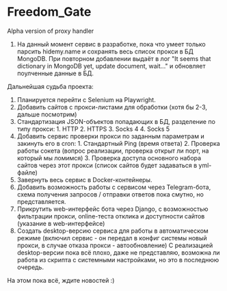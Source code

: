 # Freedom_Gate
Alpha version of proxy handler

1. На данный момент сервис в разработке, пока что умеет только парсить hidemy.name и сохранять весь список прокси в БД MongoDB.
  При повторном добавлении выдаёт в лог "It seems that dictionary in MongoDB yet, update document, wait..." и обновляет поулченные данные в БД.


Дальнейшая судьба проекта:
  1. Планируется перейти с Selenium на Playwright.
  2. Добавить сайтов с прокси-листами для обработки (хотя бы 2-3, дальше посмотрим)
  3. Стандартизация JSON-объектов попадающих в БД, разделение по типу прокси:
    1. HTTP
    2. HTTPS
    3. Socks 4
    4. Socks 5
  4. Добавить сервис проверки прокси по заданным параметрам и закинуть его в cron: 
    1. Стандартный Ping (время ответа)
    2. Проверка работы сокета (вопрос реализации, проверка открыт ли порт, на который мы ломимся)
    3. Проверка доступа основного набора сайтов через этот прокси (список сайтов будет задаваться в yml-файле)
  5. Завернуть весь сервис в Docker-контейнеры.
  6. Добавить возможность работы с сервисом через Telegram-бота, схема получения запросов / отправки ответов пока смутно, но представляется.
  7. Прикрутить web-интерфейс бота через Django, с возможностью фильтрации прокси, online-теста отклика и доступности сайтов (указание в web-интерфейсе)
  8. Создать desktop-версию сервиса для работы в автоматическом режиме (включил сервис - он передал в конфиг системы новый прокси, в случае отказа прокси - автообновление)
      С реализацией desktop-версии пока всё плохо, даже не представляю, возможна ли работа из скрипта с системными настройками, но это в последнюю очередь.
      
      
На этом пока всё, ждите новостей :)
